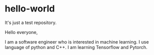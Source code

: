 # hello-world
It's just a test repository.

Hello everyone,

   I am a software engineer who is interested in machine learning. I use language of python and C++. I am learning Tensorflow and Pytorch.
